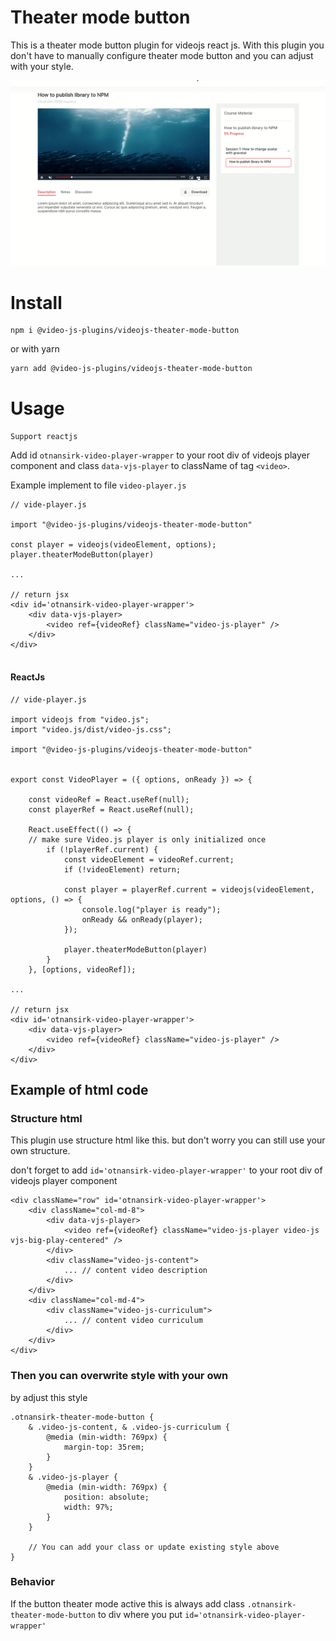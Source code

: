 # Theater mode button
This is a theater mode button plugin for videojs react js. With this plugin you don't have
to manually configure theater mode button and you can adjust with your style.

![Alt Text](/public/demo.gif)

# Install
```
npm i @video-js-plugins/videojs-theater-mode-button
```

or with yarn
```
yarn add @video-js-plugins/videojs-theater-mode-button
```


# Usage
`Support reactjs`

Add id `otnansirk-video-player-wrapper` to your root div of videojs player component
and class `data-vjs-player` to className of tag `<video>`.



Example implement to file `video-player.js`
```
// vide-player.js

import "@video-js-plugins/videojs-theater-mode-button"

const player = videojs(videoElement, options);
player.theaterModeButton(player)

...

// return jsx
<div id='otnansirk-video-player-wrapper'>
    <div data-vjs-player>
        <video ref={videoRef} className="video-js-player" />
    </div>
</div>


```

#### ReactJs
```
// vide-player.js

import videojs from "video.js";
import "video.js/dist/video-js.css";

import "@video-js-plugins/videojs-theater-mode-button"


export const VideoPlayer = ({ options, onReady }) => {

    const videoRef = React.useRef(null);
    const playerRef = React.useRef(null);

    React.useEffect(() => {
    // make sure Video.js player is only initialized once
        if (!playerRef.current) {
            const videoElement = videoRef.current;
            if (!videoElement) return;

            const player = playerRef.current = videojs(videoElement, options, () => {
                console.log("player is ready");
                onReady && onReady(player);
            });

            player.theaterModeButton(player)
        }
    }, [options, videoRef]);

...

// return jsx
<div id='otnansirk-video-player-wrapper'>
    <div data-vjs-player>
        <video ref={videoRef} className="video-js-player" />
    </div>
</div>

```


## Example of html code
### Structure html
This plugin use structure html like this.
but don't worry you can still use your own structure.

don't forget to add `id='otnansirk-video-player-wrapper'` to your root div of videojs player component
```
<div className="row" id='otnansirk-video-player-wrapper'>
    <div className="col-md-8">
        <div data-vjs-player>
            <video ref={videoRef} className="video-js-player video-js vjs-big-play-centered" />
        </div>
        <div className="video-js-content">
            ... // content video description
        </div>
    </div>
    <div className="col-md-4">
        <div className="video-js-curriculum">
            ... // content video curriculum
        </div>
    </div>
</div>
```

### Then you can overwrite style with your own
by adjust this style
```
.otnansirk-theater-mode-button {    
    & .video-js-content, & .video-js-curriculum {
        @media (min-width: 769px) {
            margin-top: 35rem;
        }
    }
    & .video-js-player {
        @media (min-width: 769px) {
            position: absolute;
            width: 97%;
        }
    }

    // You can add your class or update existing style above
} 
```

### Behavior
If the button theater mode active this is always add class `.otnansirk-theater-mode-button` to 
div where you put `id='otnansirk-video-player-wrapper'`